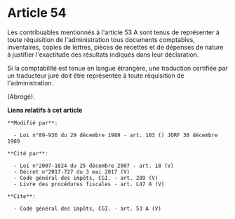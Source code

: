 # Article 54

Les contribuables mentionnés à l'article 53 A sont tenus de représenter à toute réquisition de l'administration tous
documents comptables, inventaires, copies de lettres, pièces de recettes et de dépenses de nature à justifier l'exactitude
des résultats indiqués dans leur déclaration. 

Si la comptabilité est tenue en langue étrangère, une traduction certifiée par un traducteur juré doit être représentée à
toute réquisition de l'administration. 

(Abrogé).

**Liens relatifs à cet article**

	**Modifié par**:

	  - Loi n°89-936 du 29 décembre 1989 - art. 103 () JORF 30 décembre 1989

	**Cité par**:

	  - Loi n°2007-1824 du 25 décembre 2007 - art. 18 (V)
	  - Décret n°2017-727 du 3 mai 2017 (V)
	  - Code général des impôts, CGI. - art. 289 (V)
	  - Livre des procédures fiscales - art. L47 A (V)

	**Cite**:

	  - Code général des impôts, CGI. - art. 53 A (V)
